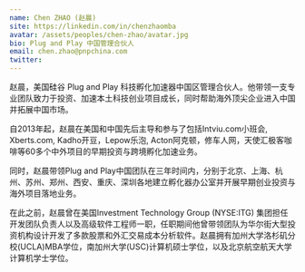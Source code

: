 ```yaml
---
name: Chen ZHAO (赵晨)
site: https://linkedin.com/in/chenzhaomba
avatar: /assets/peoples/chen-zhao/avatar.jpg
bio: Plug and Play 中国管理合伙人
email: chen.zhao@pnpchina.com
twitter: 
---
```


赵晨，美国硅谷 Plug and Play 科技孵化加速器中国区管理合伙人。他带领一支专业团队致力于投资、加速本土科技创业项目成长，同时帮助海外顶尖企业进入中国并拓展中国市场。

自2013年起，赵晨在美国和中国先后主导和参与了包括Intviu.com小班会, Xberts.com, Kadho开豆，Lepow乐泡, Acton阿克顿，修车人网，天使汇极客咖啡等60多个中外项目的早期投资与跨境孵化加速业务。

同时，赵晨带领Plug and Play中国团队在三年时间内，分别于北京、上海、杭州、苏州、郑州、西安、重庆、深圳各地建立孵化器办公室并开展早期创业投资与海外项目落地业务。

在此之前，赵晨曾在美国Investment Technology Group (NYSE:ITG) 集团担任开发团队负责人以及高级软件工程师一职，任职期间他曾带领团队为华尔街大型投资机构设计开发了多款股票和外汇交易成本分析软件。赵晨拥有加州大学洛杉矶分校(UCLA)MBA学位，南加州大学(USC)计算机硕士学位，以及北京航空航天大学计算机学士学位。
